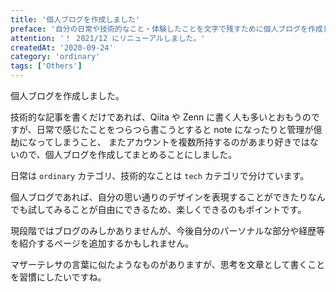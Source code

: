 ```yaml
---
title: '個人ブログを作成しました'
preface: '自分の日常や技術的なこと・体験したことを文字で残すために個人ブログを作成した。更新頻度は少なそうだが、自分のペースでぼちぼち書いていく。'
attention: '！ 2021/12 にリニューアルしました。'
createdAt: '2020-09-24'
category: 'ordinary'
tags: ['Others']
---
```


個人ブログを作成しました。

技術的な記事を書くだけであれば、Qiita や Zenn に書く人も多いとおもうのですが、日常で感じたことをつらつら書こうとすると note になったりと管理が億劫になってしまうこと、
またアカウントを複数所持するのがあまり好きではないので、個人ブログを作成してまとめることにしました。

日常は `ordinary` カテゴリ、技術的なことは `tech` カテゴリで分けています。

個人ブログであれば、自分の思い通りのデザインを表現することができたりなんでも試してみることが自由にできるため、楽しくできるのもポイントです。

現段階ではブログのみしかありませんが、今後自分のパーソナルな部分や経歴等を紹介するページを追加するかもしれません。

マザーテレサの言葉に似たようなものがありますが、思考を文章として書くことを習慣にしたいですね。
